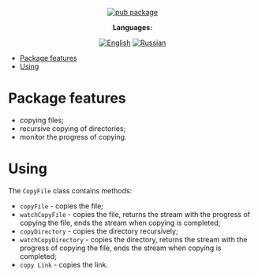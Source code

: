 <div align="center">

[![pub package](https://img.shields.io/pub/v/file_copy.svg?label=copifile_copyer&color=blue)](https://pub.dev/packages/file_copy)

**Languages:**
  
[![English](https://img.shields.io/badge/Language-English-blue?style=?style=flat-square)](README.md)
[![Russian](https://img.shields.io/badge/Language-Russian-blue?style=?style=flat-square)](README.ru.md)

</div>

- [Package features](#package-features)
- [Using](#using)

# Package features

- copying files;
- recursive copying of directories;
- monitor the progress of copying.

# Using

The `CopyFile` class contains methods:

- `copyFile` - copies the file;
- `watchCopyFile` - copies the file, returns the stream with the progress of copying the file, ends the stream when copying is completed;
- `copyDirectory` - copies the directory recursively;
- `watchCopyDirectory` - copies the directory, returns the stream with the progress of copying the file, ends the stream when copying is completed;
- `copy Link` - copies the link.
